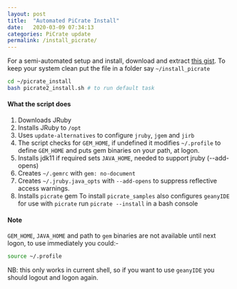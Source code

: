 ```yaml
---
layout: post
title:  "Automated PiCrate Install"
date:   2020-03-09 07:34:13
categories: PiCrate update
permalink: /install_picrate/
---
```


For a semi-automated setup and install, download and extract [this gist](https://gist.github.com/monkstone/e9df8ea776aed58ce1c4de8e12982aad). To keep your system clean put the file in a folder say
`~/install_picrate`

```bash
cd ~/picrate_install
bash picrate2_install.sh # to run default task
```
#### What the script does ###
1. Downloads JRuby
2. Installs JRuby to `/opt`
3. Uses `update-alternatives` to configure `jruby`, `jgem` and `jirb`
4. The script checks for `GEM_HOME`, if undefined it modifies `~/.profile` to define `GEM_HOME` and puts gem binaries on your path, at logon.
5. Installs jdk11 if required sets `JAVA_HOME`, needed to support jruby (--add-opens)
6. Creates `~/.gemrc` with `gem: no-document`
7. Creates `~/.jruby.java_opts` with `--add-opens` to suppress reflective access warnings.
8. Installs `picrate` gem
To install `picrate_samples` also configures `geanyIDE` for use with `picrate` run
`picrate --install` in a bash console

#### Note ####
`GEM_HOME`, `JAVA_HOME` and path to `gem` binaries are not available until next logon, to use immediately you could:-

```bash
source ~/.profile
```
NB: this only works in current shell, so if you want to use `geanyIDE` you should logout and logon again.
